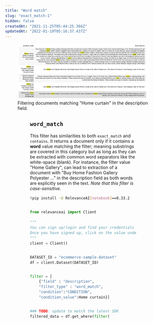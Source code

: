 ```yaml
---
title: "Word match"
slug: "exact_match-1"
hidden: false
createdAt: "2021-11-25T05:44:25.366Z"
updatedAt: "2022-01-19T05:16:37.437Z"
---
```

<figure>
<img src="https://github.com/RelevanceAI/RelevanceAI-readme-docs/blob/v0.33.2-general-features/docs_template/GENERAL_FEATURES/_assests/word-match.png" width="1974" alt="wordmatch.png" />
<figcaption>Filtering documents matching "Home curtain" in the description field.</figcaption>
<figure>

## `word_match`
This filter has similarities to both `exact_match` and `contains`. It returns a document only if it contains a **word** value matching the filter; meaning substrings are covered in this category but as long as they can be extracted with common word separators like the white-space (blank). For instance, the filter value "Home Gallery",  can lead to extraction of a document with "Buy Home Fashion Gallery Polyester ..." in the description field as both words are explicitly seen in the text. *Note that this filter is case-sensitive.*

```bash Bash
!pip install -U RelevanceAI[notebook]==0.33.2
```
```bash
```

```python Python (SDK)
from relevanceai import Client

"""
You can sign up/login and find your credentials here: https://cloud.relevance.ai/sdk/api
Once you have signed up, click on the value under `Authorization token` and paste it here
"""
client = Client()

```
```python
```

```python Python (SDK)
DATASET_ID = "ecommerce-sample-dataset"
df = client.Dataset(DATASET_ID)
```
```python
```

```python Python (SDK)
filter = [
    {"field" : "description",
    "filter_type" : "word_match",
    "condition":"CONDITION",
    "condition_value":Home curtain}]
```
```python
```

```python Python (SDK)
### TODO: update to match the latest SDK
filtered_data = df.get_where(filter)
```
```python
```

